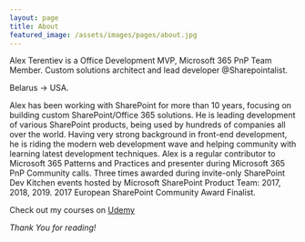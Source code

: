 ```yaml
---
layout: page
title: About
featured_image: /assets/images/pages/about.jpg
---
```


Alex Terentiev is a Office Development MVP, Microsoft 365 PnP Team Member. Custom solutions architect and lead developer @Sharepointalist.

Belarus -> USA.

Alex has been working with SharePoint for more than 10 years, focusing on building custom SharePoint/Office 365 solutions. He is leading development of various SharePoint products, being used by hundreds of companies all over the world. Having very strong background in front-end development, he is riding the modern web development wave and helping community with learning latest development techniques. 
Alex is a regular contributor to Microsoft 365 Patterns and Practices and presenter during Microsoft 365 PnP Community calls. 
Three times awarded during invite-only SharePoint Dev Kitchen events hosted by Microsoft SharePoint Product Team: 2017, 2018, 2019. 
2017 European SharePoint Community Award Finalist.

Check out my courses on [Udemy](https://www.udemy.com/user/alex-terentiev-2/)



*Thank You for reading!*